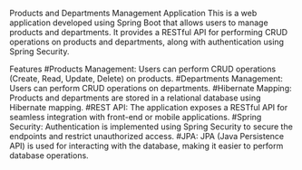 Products and Departments Management Application
This is a web application developed using Spring Boot that allows users to manage products and departments. It provides a RESTful API for performing CRUD operations on products and departments, along with authentication using Spring Security.

Features
#Products Management: Users can perform CRUD operations (Create, Read, Update, Delete) on products.
#Departments Management: Users can perform CRUD operations on departments.
#Hibernate Mapping: Products and departments are stored in a relational database using Hibernate mapping.
#REST API: The application exposes a RESTful API for seamless integration with front-end or mobile applications.
#Spring Security: Authentication is implemented using Spring Security to secure the endpoints and restrict unauthorized access.
#JPA: JPA (Java Persistence API) is used for interacting with the database, making it easier to perform database operations.
